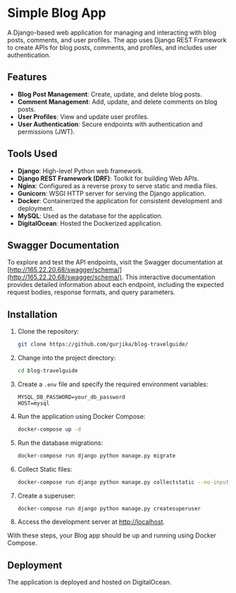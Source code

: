 # Simple Blog App

A Django-based web application for managing and interacting with blog posts, comments, and user profiles. The app uses Django REST Framework to create APIs for blog posts, comments, and profiles, and includes user authentication.

## Features

- **Blog Post Management**: Create, update, and delete blog posts.
- **Comment Management**: Add, update, and delete comments on blog posts.
- **User Profiles**: View and update user profiles.
- **User Authentication**: Secure endpoints with authentication and permissions (JWT).

## Tools Used

- **Django**: High-level Python web framework.
- **Django REST Framework (DRF)**: Toolkit for building Web APIs.
- **Nginx**: Configured as a reverse proxy to serve static and media files.
- **Gunicorn**: WSGI HTTP server for serving the Django application.
- **Docker**: Containerized the application for consistent development and deployment.
- **MySQL**: Used as the database for the application.
- **DigitalOcean**: Hosted the Dockerized application.


## Swagger Documentation

To explore and test the API endpoints, visit the Swagger documentation at [http://165.22.20.68/swagger/schema/](http://165.22.20.68/swagger/schema/). This interactive documentation provides detailed information about each endpoint, including the expected request bodies, response formats, and query parameters.

## Installation

1. Clone the repository:
    ```sh
    git clone https://github.com/gurjika/blog-travelguide/
    ```

2. Change into the project directory:
    ```sh
    cd blog-travelguide
    ```


3. Create a `.env` file and specify the required environment variables:
    ```env
    MYSQL_DB_PASSWORD=your_db_password
    HOST=mysql
    ```

4. Run the application using Docker Compose:
    ```sh
    docker-compose up -d
    ```

5. Run the database migrations:
    ```sh
    docker-compose run django python manage.py migrate
    ```

6. Collect Static files:
    ```sh
    docker-compose run django python manage.py collectstatic --no-input
    ```

7. Create a superuser:
    ```sh
    docker-compose run django python manage.py createsuperuser
    ```

8. Access the development server at [http://localhost](http://localhost).

With these steps, your Blog app should be up and running using Docker Compose.

## Deployment

The application is deployed and hosted on DigitalOcean.